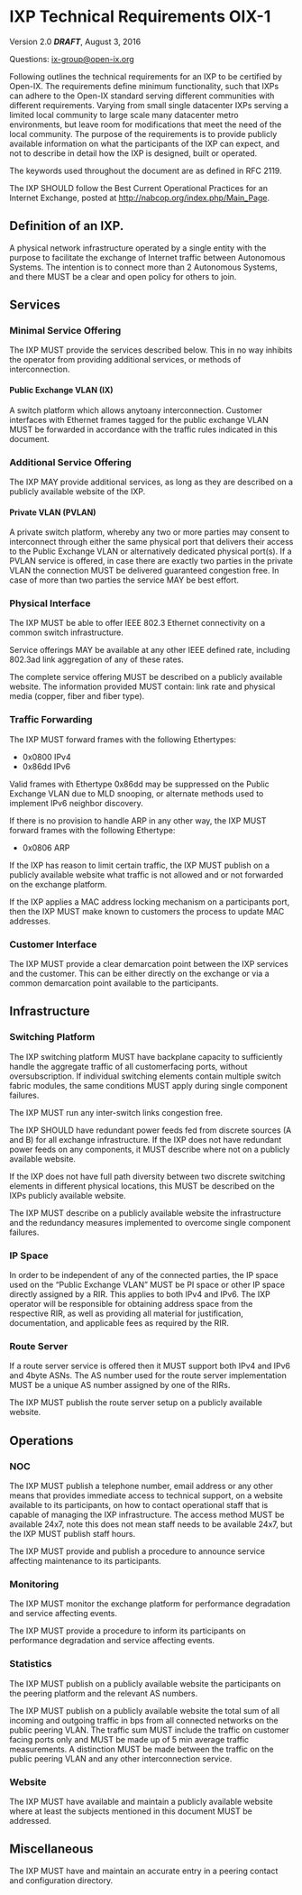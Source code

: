 
# IXP Technical Requirements OIX-1

Version 2.0 ***DRAFT***, August 3, 2016

Questions: <ix-group@open-ix.org>

Following outlines the technical requirements for an IXP to be certified by
Open-IX. The requirements define minimum functionality, such that IXPs can
adhere to the Open-IX standard serving different communities with different
requirements. Varying from small single datacenter IXPs serving a limited
local community to large scale many datacenter metro environments, but leave
room for modifications that meet the need of the local community. The purpose
of the requirements is to provide publicly available information on what the
participants of the IXP can expect, and not to describe in detail how the IXP
is designed, built or operated.

The keywords used throughout the document are as defined in RFC 2119.

The IXP SHOULD follow the Best Current Operational Practices for an Internet
Exchange, posted at <http://nabcop.org/index.php/Main_Page>.


## Definition of an IXP.

A physical network infrastructure operated by a single entity with the purpose
to facilitate the exchange of Internet traffic between Autonomous Systems. The
intention is to connect more than 2 Autonomous Systems, and there MUST be a
clear and open policy for others to join.


## Services

### Minimal Service Offering

The IXP MUST provide the services described below. This in no way inhibits the
operator from providing additional services, or methods of interconnection.

#### Public Exchange VLAN (IX)

A switch platform which allows anytoany interconnection. Customer interfaces
with Ethernet frames tagged for the public exchange VLAN MUST be forwarded in
accordance with the traffic rules indicated in this document.

### Additional Service Offering
The IXP MAY provide additional services, as long as they are described on a publicly available website of the IXP.

#### Private VLAN (PVLAN)

A private switch platform, whereby any two or more parties may consent to
interconnect through either the same physical port that delivers their access
to the Public Exchange VLAN or alternatively dedicated physical port(s). If a
PVLAN service is offered, in case there are exactly two parties in the private
VLAN the connection MUST be delivered guaranteed congestion free. In case of
more than two parties the service MAY be best effort.

### Physical Interface

The IXP MUST be able to offer IEEE 802.3 Ethernet connectivity on a common
switch infrastructure.

Service offerings MAY be available at any other IEEE defined rate, including
802.3ad link aggregation of any of these rates.

The complete service offering MUST be described on a publicly available
website. The information provided MUST contain: link rate and physical media
(copper, fiber and fiber type).

### Traffic Forwarding

The IXP MUST forward frames with the following Ethertypes:

- 0x0800 IPv4
- 0x86dd IPv6

Valid frames with Ethertype 0x86dd may be suppressed on the Public Exchange
VLAN due to MLD snooping, or alternate methods used to implement IPv6 neighbor
discovery.

If there is no provision to handle ARP in any other way, the IXP MUST forward
frames with the following Ethertype:

- 0x0806 ARP

If the IXP has reason to limit certain traffic, the IXP MUST publish on a
publicly available website what traffic is not allowed and or not forwarded on
the exchange platform.

If the IXP applies a MAC address locking mechanism on a participants port,
then the IXP MUST make known to customers the process to update MAC addresses.

### Customer Interface

The IXP MUST provide a clear demarcation point between the IXP services and
the customer. This can be either directly on the exchange or via a common
demarcation point available to the participants.


## Infrastructure

### Switching Platform

The IXP switching platform MUST have backplane capacity to sufficiently handle
the aggregate traffic of all customerfacing ports, without oversubscription.
If individual switching elements contain multiple switch fabric modules, the
same conditions MUST apply during single component failures.

The IXP MUST run any inter-switch links congestion free.

The IXP SHOULD have redundant power feeds fed from discrete sources (A and B)
for all exchange infrastructure. If the IXP does not have redundant power
feeds on any components, it MUST describe where not on a publicly available
website.

If the IXP does not have full path diversity between two discrete switching
elements in different physical locations, this MUST be described on the IXPs
publicly available website.

The IXP MUST describe on a publicly available website the infrastructure and
the redundancy measures implemented to overcome single component failures.

### IP Space

In order to be independent of any of the connected parties, the IP space used
on the “Public Exchange VLAN” MUST be PI space or other IP space directly
assigned by a RIR. This applies to both IPv4 and IPv6. The IXP operator will
be responsible for obtaining address space from the respective RIR, as well as
providing all material for justification, documentation, and applicable fees
as required by the RIR.

### Route Server

If a route server service is offered then it MUST support both IPv4 and IPv6
and 4byte ASNs. The AS number used for the route server implementation MUST be
a unique AS number assigned by one of the RIRs.

The IXP MUST publish the route server setup on a publicly available website.


## Operations

### NOC

The IXP MUST publish a telephone number, email address or any other means that
provides immediate access to technical support, on a website available to its
participants, on how to contact operational staff that is capable of managing
the IXP infrastructure. The access method MUST be available 24x7, note this
does not mean staff needs to be available 24x7, but the IXP MUST publish staff
hours.

The IXP MUST provide and publish a procedure to announce service affecting
maintenance to its participants.

### Monitoring

The IXP MUST monitor the exchange platform for performance degradation and
service affecting events.

The IXP MUST provide a procedure to inform its participants on performance
degradation and service affecting events.

### Statistics

The IXP MUST publish on a publicly available website the participants on the
peering platform and the relevant AS numbers.

The IXP MUST publish on a publicly available website the total sum of all
incoming and outgoing traffic in bps from all connected networks on the public
peering VLAN. The traffic sum MUST include the traffic on customer facing
ports only and MUST be made up of 5 min average traffic measurements. A
distinction MUST be made between the traffic on the public peering VLAN and
any other interconnection service.

### Website

The IXP MUST have available and maintain a publicly available website where at
least the subjects mentioned in this document MUST be addressed.

## Miscellaneous

The IXP MUST have and maintain an accurate entry in a peering contact and
configuration directory.

